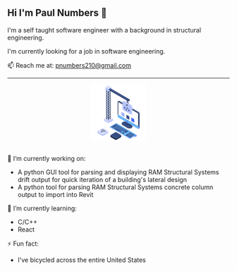 ## Hi I'm Paul Numbers 👋

I'm a self taught software engineer with a background in structural engineering.

I'm currently looking for a job in software engineering.

📫 Reach me at: pnumbers210@gmail.com

---

<div style="text-align:center">
    <img align="center" src="assests/crane_building_computer_2.png" />
</div>

<!-- 

![Crane building computer](/assests/crane_building_computer.png) -->

<br>

🔭 I’m currently working on:
- A python GUI tool for parsing and displaying RAM Structural Systems drift output for quick iteration of a building's lateral design
- A python tool for parsing RAM Structural Systems concrete column output to import into Revit

🌱 I’m currently learning: 
- C/C++
- React

⚡ Fun fact:
- I've bicycled across the entire United States
<!-- - 😄 Pronouns: ... -->
<!-- - 💬 Ask me about ... -->
<!-- - 👯 I’m looking to collaborate on ... -->
<!-- - 🤔 I’m looking for help with ... -->
